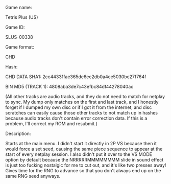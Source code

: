 Game name:

Tetris Plus (US)

Game ID:

SLUS-00338

Game format:

CHD

Hash:

CHD DATA SHA1: 2cc44331fae365de6ec2db0a4ce5030bc27f764f

BIN MD5 (TRACK 1): 4808aba3de7c43efbc84df44278040ac

(All other tracks are audio tracks, and they do not need to match for netplay to sync. My dump only matches on the first and last track, and I honestly forget if I dumped my own disc or if I got it from the internet, and disc scratches can easily cause those other tracks to not match up in hashes because audio tracks don't contain error correction data. If this is a problem, I'll correct my ROM and resubmit.)

Description:

Starts at the main menu. I didn't start it directly in 2P VS because then it would force a set seed, causing the same piece sequence to appear at the start of every netplay session. I also didn't put it over to the VS MODE option by default because the NRRRRRMMMMMMMM slide in sound effect is just too fucking nostalgic for me to cut out, and it's like two presses away! Gives time for the RNG to advance so that you don't always end up on the same RNG seed anyways.
